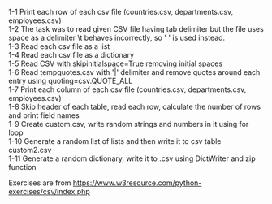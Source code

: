 1-1 Print each row of each csv file (countries.csv, departments.csv, employees.csv)  
1-2 The task was to read given CSV file having tab delimiter but the file uses space as a delimiter \t behaves incorrectly, so ' ' is used instead.  
1-3 Read each csv file as a list  
1-4 Read each csv file as a dictionary  
1-5 Read CSV with skipinitialspace=True removing initial spaces  
1-6 Read tempquotes.csv with '|' delimiter and remove quotes around each entry using quoting=csv.QUOTE_ALL  
1-7 Print each column of each csv file (countries.csv, departments.csv, employees.csv)  
1-8 Skip header of each table, read each row, calculate the number of rows and print field names  
1-9 Create custom.csv, write random strings and numbers in it using for loop  
1-10 Generate a random list of lists and then write it to csv table custom2.csv  
1-11 Generate a random dictionary, write it to .csv using DictWriter and zip function  

Exercises are from https://www.w3resource.com/python-exercises/csv/index.php
